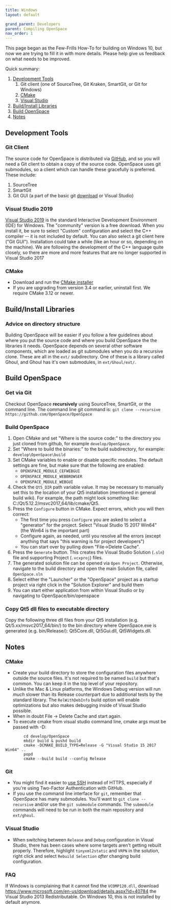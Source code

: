 ```yaml
---
title: Windows
layout: default

grand_parent: Developers
parent: Compiling OpenSpace
nav_order: 1
---
```



This page began as the Few-Frills How-To for building on Windows 10, but now we are trying to fill it in with more details.  Please help give us feedback on what needs to be improved.

Quick summary:
1. [Development Tools](#tools)
   1. Git client (one of SourceTree, Git Kraken, SmartGit, or Git for Windows)
   1. [CMake](#cmake)
   1. [Visual Studio](#visual-studio-2017)
1. [Build/Install Libraries](#buildinstall-libraries)
1. [Build OpenSpace](#build-openspace)
1. [Notes](#notes)

## Development Tools
### Git Client 
The source code for OpenSpace is distributed via [GitHub](https://github.com/OpenSpace/OpenSpace), and so you will need a Git client to obtain a copy of the source code.  OpenSpace uses git submodules, so a client which can handle these gracefully is preferred.  These include:
   1. SourceTree
   1. SmartGit
   1. Git GUI (a part of the basic git [download](http://git-scm.com/download) or Visual Studio)
 
### Visual Studio 2019
[Visual Studio 2019](http://www.visualstudio.com) is the standard Interactive Development Environment (IDE) for Windows.  The "community" version is a free download.  When you install it, be sure to select "Custom" configuration and select the C++ compiler -- it is not included by default.  You can also select a git client here ("Git GUI").  Installation could take a while (like an hour or so, depending on the machine).  We are following the development of the C++ language quite closely, so there are more and more features that are no longer supported in Visual Studio 2017

### CMake
- Download and run the [CMake installer](https://cmake.org/download/)
- If you are upgrading from version 3.4 or earlier, uninstall first.  We require CMake 3.12 or newer.

## Build/Install Libraries
### Advice on directory structure
Building OpenSpace will be easier if you follow a few guidelines about where you put the source code and where you build OpenSpace the the libraries it needs.
OpenSpace depends on several other software components, which are loaded as git submodules when you do a recursive clone.  These are all in the `ext/` subdirectory.   One of these is a library called Ghoul, and Ghoul has it's own submodules, in `ext/Ghoul/ext/`.

## Build OpenSpace
### Get via Git
Checkout OpenSpace **recursively** using SourceTree, SmartGit, or the command line.  The command line git command is:
    `git clone --recursive https://github.com/OpenSpace/OpenSpace` 
### Build OpenSpace
1. Open CMake and set "Where is the source code:" to the directory you just cloned from github, for example `develop/OpenSpace`.
1. Set "Where to build the binaries:" to the build subdirectory, for example: `develop\OpenSpace\build`
1. Set CMake variables to enable or disable specific modules.  The default settings are fine, but make sure that the following are enabled:
    - `OPENSPACE_MODULE_CEFWEBGUI`
    - `OPENSPACE_MODULE_WEBBROWSER`
    - `OPENSPACE_MODULE_WEBGUI`
1. Check the `Qt5_DIR` path variable value. It may be necessary to manually set this to the location of your Qt5 installation (mentioned in general build wiki). For example, the path might look something like: C:/Qt/5.12.2/msvc2017_64/lib/cmake/Qt5.
1. Press the `Configure` button in CMake.  Expect errors, which you will then correct:
    - The first time you press `Configure` you are asked to select a "generator" for the project.  Select "Visual Studio 15 2017 Win64" (the Win64 is the important part)
    - Configure again, as needed, until you resolve all the errors (except anything that says "this warning is for project developers")
    - You can start over by pulling down "File->Delete Cache".
1. Press the `Generate` button.  This creates the Visual Studio Solution (`.sln`) file and supporting Project (`.vcxproj`) files.  
1. The generated solution file can be opened via `Open Project`.  Otherwise, navigate to the build directory and open the main Solution file, called `OpenSpace.sln`
1. Select either the "Launcher" or the "OpenSpace" project as a startup project via right click in the "Solution Explorer" and build them
1. You can start either application from within Visual Studio or by navigating to OpenSpace/bin/openspace

### Copy Qt5 dll files to executable directory
Copy the following three dll files from your Qt5 installation (e.g. Qt/5.xx/msvc2017_64/bin/) to the bin directory where OpenSpace.exe is generated (e.g. bin/Release/): Qt5Core.dll, Qt5Gui.dll, Qt5Widgets.dll.

## Notes
### CMake
- Create your build directory to store the configuration files anywhere outside the source files.  It's not required to be named `build` but that's common. You can keep it in the top level of your repository.
- Unlike the Mac & Linux platforms, the Windows Debug version will run _much_ slower than its Release counterpart due to additional tests by the standard library.  The `RelWithDebInfo` build option will enable optimizations but also makes debugging inside of Visual Studio possible.
- When in doubt File -> Delete Cache and start again.
- To execute cmake from visual studio command line, cmake args must be passed with -D<cmake flag>:
```
        cd develop/OpenSpace 
        mkdir build & pushd build
        cmake -DCMAKE_BUILD_TYPE=Release -G "Visual Studio 15 2017 Win64" ..
        popd
        cmake --build build --config Release
```

### Git
- You might find it easier to [use SSH](https://help.github.com/articles/generating-an-ssh-key/) instead of HTTPS, especially if you're using Two-Factor Authentication with GitHub.
- If you use the command line interface for `git`, remember that OpenSpace has many submodules.  You'll want to `git clone --recursive` and/or use the `git submodule` commands. The `submodule` commands will need to be run in both the main repository and `ext/ghoul`.

### Visual Studio

- When switching between `Release` and `Debug` configuration in Visual Studio, there has been cases where some targets aren't getting rebuilt properly. Therefore, highlight `tinyxml2static` and `VRPN` in the solution, right click and select `Rebuild Selection` _after_ changing build configuration.


### FAQ
If Windows is complaining that it cannot find the `VCOMP120.dll`, download https://www.microsoft.com/en-us/download/details.aspx?id=40784 the Visual Studio 2013 Redistributable.  On Windows 10, this is not installed by default anymore.
